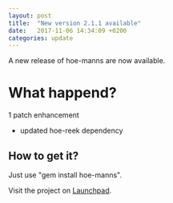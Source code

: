 ```yaml
---
layout: post
title:  "New version 2.1.1 available"
date:   2017-11-06 14:34:09 +0200
categories: update
---
```

A new release of hoe-manns are now available.

# What happend?

1 patch enhancement

* updated hoe-reek dependency

## How to get it?
Just use "gem install hoe-manns".

Visit the project on [Launchpad](https://launchpad.net/hoe-manns).